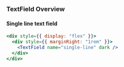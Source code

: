 ### TextField Overview

#### Single line text field

```jsx
<div style={{ display: "flex" }}>
  <div style={{ marginRight: "1rem" }}>
    <TextField name="single-line" dark />
  </div>
</div>
```
